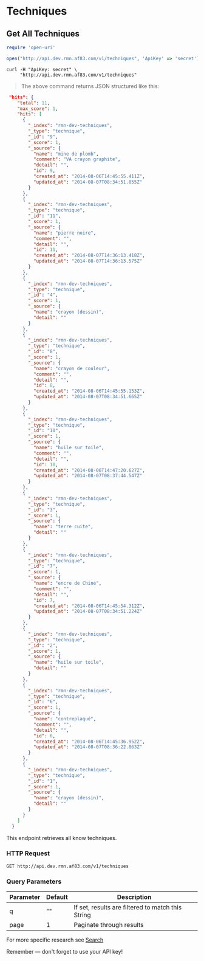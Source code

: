 # Techniques

## Get All Techniques

```ruby
require 'open-uri'

open("http://api.dev.rmn.af83.com/v1/techniques", 'ApiKey' => 'secret')
```


```shell
curl -H "ApiKey: secret" \
     "http://api.dev.rmn.af83.com/v1/techniques"
```

> The above command returns JSON structured like this:

```json
 "hits": {
    "total": 11,
    "max_score": 1,
    "hits": [
      {
        "_index": "rmn-dev-techniques",
        "_type": "technique",
        "_id": "9",
        "_score": 1,
        "_source": {
          "name": "mine de plomb",
          "comment": "VA crayon graphite",
          "detail": "",
          "id": 9,
          "created_at": "2014-08-06T14:45:55.411Z",
          "updated_at": "2014-08-07T08:34:51.855Z"
        }
      },
      {
        "_index": "rmn-dev-techniques",
        "_type": "technique",
        "_id": "11",
        "_score": 1,
        "_source": {
          "name": "pierre noire",
          "comment": "",
          "detail": "",
          "id": 11,
          "created_at": "2014-08-07T14:36:13.418Z",
          "updated_at": "2014-08-07T14:36:13.575Z"
        }
      },
      {
        "_index": "rmn-dev-techniques",
        "_type": "technique",
        "_id": "4",
        "_score": 1,
        "_source": {
          "name": "crayon (dessin)",
          "detail": ""
        }
      },
      {
        "_index": "rmn-dev-techniques",
        "_type": "technique",
        "_id": "8",
        "_score": 1,
        "_source": {
          "name": "crayon de couleur",
          "comment": "",
          "detail": "",
          "id": 8,
          "created_at": "2014-08-06T14:45:55.153Z",
          "updated_at": "2014-08-07T08:34:51.665Z"
        }
      },
      {
        "_index": "rmn-dev-techniques",
        "_type": "technique",
        "_id": "10",
        "_score": 1,
        "_source": {
          "name": "huile sur toile",
          "comment": "",
          "detail": "",
          "id": 10,
          "created_at": "2014-08-06T14:47:20.627Z",
          "updated_at": "2014-08-07T08:37:44.547Z"
        }
      },
      {
        "_index": "rmn-dev-techniques",
        "_type": "technique",
        "_id": "3",
        "_score": 1,
        "_source": {
          "name": "terre cuite",
          "detail": ""
        }
      },
      {
        "_index": "rmn-dev-techniques",
        "_type": "technique",
        "_id": "7",
        "_score": 1,
        "_source": {
          "name": "encre de Chine",
          "comment": "",
          "detail": "",
          "id": 7,
          "created_at": "2014-08-06T14:45:54.312Z",
          "updated_at": "2014-08-07T08:34:51.224Z"
        }
      },
      {
        "_index": "rmn-dev-techniques",
        "_type": "technique",
        "_id": "2",
        "_score": 1,
        "_source": {
          "name": "huile sur toile",
          "detail": ""
        }
      },
      {
        "_index": "rmn-dev-techniques",
        "_type": "technique",
        "_id": "6",
        "_score": 1,
        "_source": {
          "name": "contreplaqué",
          "comment": "",
          "detail": "",
          "id": 6,
          "created_at": "2014-08-06T14:45:36.952Z",
          "updated_at": "2014-08-07T08:36:22.863Z"
        }
      },
      {
        "_index": "rmn-dev-techniques",
        "_type": "technique",
        "_id": "1",
        "_score": 1,
        "_source": {
          "name": "crayon (dessin)",
          "detail": ""
        }
      }
    ]
  }
```

This endpoint retrieves all know techniques.

### HTTP Request

`GET http://api.dev.rmn.af83.com/v1/techniques`

### Query Parameters

Parameter | Default | Description
--------- | ------- | -----------
q         | ""      | If set, results are filtered to match this String
page      | 1       | Paginate through results


For more specific research see [Search](/?shell#search)

<aside class="success">
Remember — don't forget to use your API key!
</aside>